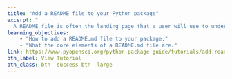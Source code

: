 ```yaml
---
title: "Add a README file to your Python package"
excerpt: "
  A README file is often the landing page that a user will use to understand your package. Learn about how to create a useful README file for your Python package."
learning_objectives:
    - "How to add a README.md file to your package."
    - "What the core elements of a README.md file are."
link: https://www.pyopensci.org/python-package-guide/tutorials/add-readme.html
btn_label: View Tutorial
btn_class: btn--success btn--large
---
```


